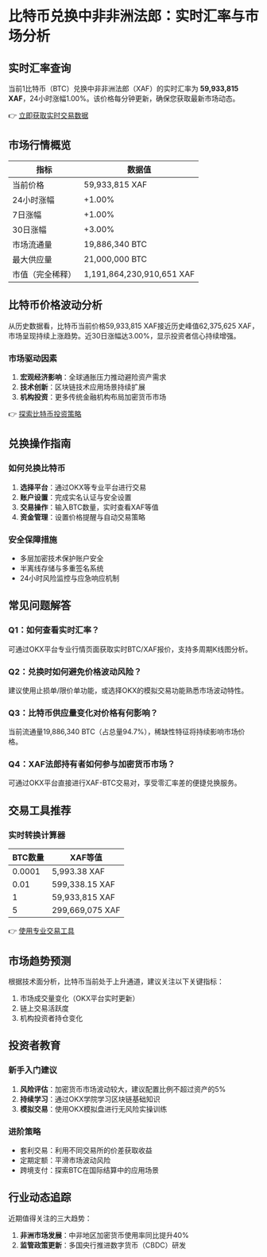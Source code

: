 # 比特币兑换中非非洲法郎：实时汇率与市场分析

## 实时汇率查询
当前1比特币（BTC）兑换中非非洲法郎（XAF）的实时汇率为 **59,933,815 XAF**，24小时涨幅1.00%。该价格每分钟更新，确保您获取最新市场动态。

👉 [立即获取实时交易数据](https://bit.ly/okx_welcome)

## 市场行情概览

| 指标                | 数据值                  |
|---------------------|-------------------------|
| 当前价格            | 59,933,815 XAF          |
| 24小时涨幅          | +1.00%                  |
| 7日涨幅             | +1.00%                  |
| 30日涨幅            | +3.00%                  |
| 市场流通量          | 19,886,340 BTC          |
| 最大供应量          | 21,000,000 BTC          |
| 市值（完全稀释）    | 1,191,864,230,910,651 XAF |

## 比特币价格波动分析
从历史数据看，比特币当前价格59,933,815 XAF接近历史峰值62,375,625 XAF，市场呈现持续上涨趋势。近30日涨幅达3.00%，显示投资者信心持续增强。

### 市场驱动因素
1. **宏观经济影响**：全球通胀压力推动避险资产需求
2. **技术创新**：区块链技术应用场景持续扩展
3. **机构投资**：更多传统金融机构布局加密货币市场

👉 [探索比特币投资策略](https://bit.ly/okx_welcome)

## 兑换操作指南
### 如何兑换比特币
1. **选择平台**：通过OKX等专业平台进行交易
2. **账户设置**：完成实名认证与安全设置
3. **交易操作**：输入BTC数量，实时查看XAF等值
4. **资金管理**：设置价格提醒与自动交易策略

### 安全保障措施
- 多层加密技术保护账户安全
- 半离线存储与多重签名系统
- 24小时风险监控与应急响应机制

## 常见问题解答
### Q1：如何查看实时汇率？
可通过OKX平台专业行情页面获取实时BTC/XAF报价，支持多周期K线图分析。

### Q2：兑换时如何避免价格波动风险？
建议使用止损单/限价单功能，或选择OKX的模拟交易功能熟悉市场波动特性。

### Q3：比特币供应量变化对价格有何影响？
当前流通量19,886,340 BTC（占总量94.7%），稀缺性特征将持续影响市场价格。

### Q4：XAF法郎持有者如何参与加密货币市场？
可通过OKX平台直接进行XAF-BTC交易对，享受零汇率差的便捷兑换服务。

## 交易工具推荐
### 实时转换计算器
| BTC数量 | XAF等值          |
|---------|------------------|
| 0.0001  | 5,993.38 XAF     |
| 0.01    | 599,338.15 XAF   |
| 1       | 59,933,815 XAF   |
| 5       | 299,669,075 XAF  |

👉 [使用专业交易工具](https://bit.ly/okx_welcome)

## 市场趋势预测
根据技术面分析，比特币当前处于上升通道，建议关注以下关键指标：
1. 市场成交量变化（OKX平台实时更新）
2. 链上交易活跃度
3. 机构投资者持仓变化

## 投资者教育
### 新手入门建议
1. **风险评估**：加密货币市场波动较大，建议配置比例不超过资产的5%
2. **持续学习**：通过OKX学院学习区块链基础知识
3. **模拟交易**：使用OKX模拟盘进行无风险实操训练

### 进阶策略
- 套利交易：利用不同交易所的价差获取收益
- 定期定额：平滑市场波动风险
- 跨境支付：探索BTC在国际结算中的应用场景

## 行业动态追踪
近期值得关注的三大趋势：
1. **非洲市场发展**：中非地区加密货币使用率同比提升40%
2. **监管政策更新**：多国央行推进数字货币（CBDC）研发